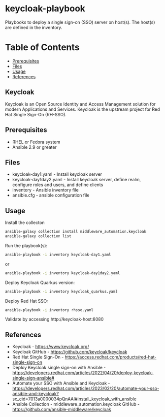 # keycloak-playbook

Playbooks to deploy a single sign-on (SSO) server on host(s). The host(s) are defined in the inventory.

# Table of Contents

- [Prerequisites](#Prerequisites)
- [Files](#Files)
- [Usage](#Usage)
- [References](#References)

## Keycloak

Keycloak is an Open Source Identity and Access Management solution for modern Applications and Services. Keycloak is the upstream project for Red Hat Single Sign-On (RH-SSO).


## Prerequisites

- RHEL or Fedora system
- Ansible 2.9 or greater

## Files

- keycloak-day1.yaml - Install keycloak server
- keycloak-day1day2.yaml - Install keycloak server, define realm, configure roles and users, and define clients
- inventory - Ansible inventory file
- ansible.cfg - ansible configuration file

## Usage

Install the collecton

```bash
ansible-galaxy collection install middleware_automation.keycloak
ansible-galaxy collection list
```

Run the playbook(s):

```bash
ansible-playbook -i inventory keycloak-day1.yaml
```

or 

```bash
ansible-playbook -i inventory keycloak-day1day2.yaml
```


Deploy Keycloak Quarkus version:

```bash
ansible-playbook -i invnetory keycloak_quarkus.yaml
```

Deploy Red Hat SSO:

```bash
ansible-playbook -i inventory rhsso.yaml
```

Validate by accessing http://keycloak-host:8080

## References

- Keycloak - https://www.keycloak.org/
- Keycloak GitHub - https://github.com/keycloak/keycloak
- Red Hat Single Sign-On - https://access.redhat.com/products/red-hat-single-sign-on
- Deploy Keycloak single sign-on with Ansible - https://developers.redhat.com/articles/2022/04/20/deploy-keycloak-single-sign-ansible#
- Automate your SSO with Ansible and Keycloak - https://developers.redhat.com/articles/2023/02/20/automate-your-sso-ansible-and-keycloak?sc_cid=7013a0000034pQnAAI#install_keycloak_with_ansible 
- Ansible Collection - middleware_automation.keycloak GitHub - https://github.com/ansible-middleware/keycloak